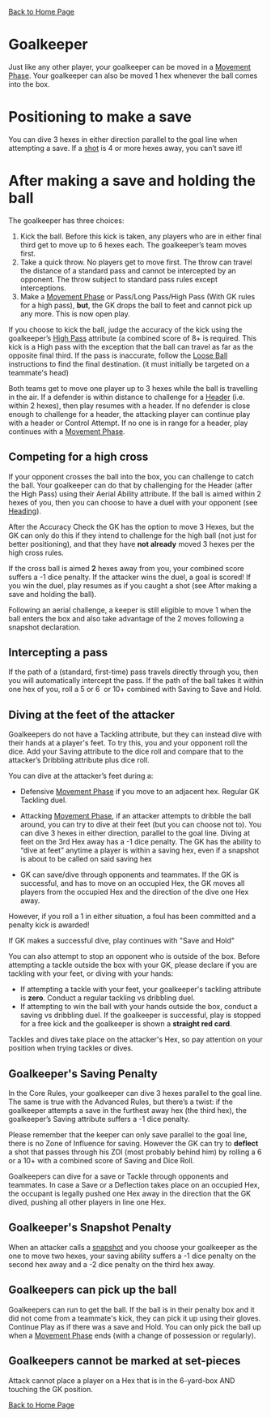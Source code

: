 [Back to Home Page](https://counterattackgame.github.io/wiki)
# Goalkeeper 

Just like any other player, your goalkeeper can be moved in a [Movement Phase](https://counterattackgame.github.io/wiki/movement_phase). Your goalkeeper can also be moved 1 hex whenever the ball comes into the box.

# Positioning to make a save

You can dive 3 hexes in either direction parallel to the goal line when attempting a save. If a [shot](https://counterattackgame.github.io/wiki/shooting) is 4 or more hexes away, you can’t save it!

# After making a save and holding the ball

The goalkeeper has three choices:

1. Kick the ball. Before this kick is taken, any players who are in either final third get to move up to 6 hexes each. The goalkeeper’s team moves first.
2. Take a quick throw. No players get to move first. The throw can travel the distance of a standard pass and cannot be intercepted by an opponent. The throw subject to standard pass rules except interceptions. 
3. Make a [Movement Phase](https://counterattackgame.github.io/wiki/movement_phase) or Pass/Long Pass/High Pass (With GK rules for a high pass), **but**, the GK drops the ball to feet and cannot pick up any more. This is now open play.

If you choose to kick the ball, judge the accuracy of the kick using the goalkeeper’s [High Pass](https://counterattackgame.github.io/wiki/passing) attribute (a combined score of 8+ is required. This kick is a High pass with the exception that the ball can travel as far as the opposite final third. If the pass is inaccurate, follow the [Loose Ball](https://counterattackgame.github.io/wiki/loose_ball) instructions to find the final destination. (it must initially be targeted on a teammate's head)

Both teams get to move one player up to 3 hexes while the ball is travelling in the air. If a defender is within distance to challenge for a [Header](https://counterattackgame.github.io/wiki/heading) (i.e. within 2 hexes), then play resumes with a header. If no defender is close enough to challenge for a header, the attacking player can continue play with a header or Control Attempt. If no one is in range for a header, play continues with a [Movement Phase](https://counterattackgame.github.io/wiki/movement_phase).

## Competing for a high cross

If your opponent crosses the ball into the box, you can challenge to catch the ball. Your goalkeeper can do that by challenging for the Header (after the High Pass) using their Aerial Ability attribute. If the ball is aimed within 2 hexes of you, then you can choose to have a duel with your opponent (see [Heading](https://counterattackgame.github.io/wiki/heading)).

After the Accuracy Check the GK has the option to move 3 Hexes, but the GK can only do this if they intend to challenge for the high ball (not just for better positioning), and that they have **not already** moved 3 hexes per the high cross rules.

If the cross ball is aimed **2** hexes away from you, your combined score suffers a -1 dice penalty. If the attacker wins the duel, a goal is scored! If you win the duel, play resumes as if you caught a shot (see After making a save and holding the ball).

Following an aerial challenge, a keeper is still eligible to move 1 when the ball enters the box and also take advantage of the 2 moves following a snapshot declaration.

## Intercepting a pass

If the path of a (standard, first-time) pass travels directly through you, then you will automatically intercept the pass. If the path of the ball takes it within one hex of you, roll a 5 or 6  or 10+ combined with Saving to Save and Hold.

## Diving at the feet of the attacker

Goalkeepers do not have a Tackling attribute, but they can instead dive with their hands at a player's feet. To try this, you and your opponent roll the dice. Add your Saving attribute to the dice roll and compare that to the attacker’s Dribbling attribute plus dice roll.

You can dive at the attacker’s feet during a:

- Defensive [Movement Phase](https://counterattackgame.github.io/wiki/movement_phase) if you move to an adjacent hex. Regular GK Tackling duel.
- Attacking [Movement Phase](https://counterattackgame.github.io/wiki/movement_phase), if an attacker attempts to dribble the ball around, you can try to dive at their feet (but you can choose not to). You can dive 3 hexes in either direction, parallel to the goal line. Diving at feet on the 3rd Hex away has a -1 dice penalty. The GK has the ability to “dive at feet” anytime a player is within a saving hex, even if a snapshot is about to be called on said saving hex

- GK can save/dive through opponents and teammates. If the GK is successful, and has to move on an occupied Hex, the GK moves all players from the occupied Hex and the direction of the dive one Hex away.

However, if you roll a 1 in either situation, a foul has been committed and a penalty kick is awarded!

If GK makes a successful dive, play continues with "Save and Hold"

You can also attempt to stop an opponent who is outside of the box. Before attempting a tackle outside the box with your GK, please declare if you are tackling with your feet, or diving with your hands:

- If attempting a tackle with your feet, your goalkeeper's tackling attribute is **zero**. Conduct a regular tackling vs dribbling duel.
- If attempting to win the ball with your hands outside the box, conduct a saving vs dribbling duel. If the goalkeeper is successful, play is stopped for a free kick and the goalkeeper is shown a **straight red card**.

Tackles and dives take place on the attacker's Hex, so pay attention on your position when trying tackles or dives.

## Goalkeeper's Saving Penalty

In the Core Rules, your goalkeeper can dive 3 hexes parallel to the goal line. The same is true with the Advanced Rules, but there’s a twist: if the goalkeeper attempts a save in the furthest away hex (the third hex), the goalkeeper’s Saving attribute suffers a -1 dice penalty.

Please remember that the keeper can only save parallel to the goal line, there is no Zone of Influence for saving.
However the GK can try to **deflect** a shot that passes through his ZOI (most probably behind him) by rolling a 6 or a 10+ with a combined score of Saving and Dice Roll.

Goalkeepers can dive for a save or Tackle through opponents and teammates. In case a Save or a Deflection takes place on an occupied Hex, the occupant is legally pushed one Hex away in the direction that the GK dived, pushing all other players in line one Hex.

## Goalkeeper's Snapshot Penalty

When an attacker calls a [snapshot](https://counterattackgame.github.io/wiki/shooting) and you choose your goalkeeper as the one to move two hexes, your saving ability suffers a -1 dice penalty on the second hex away and a -2 dice penalty on the third hex away.

## Goalkeepers can pick up the ball

Goalkeepers can run to get the ball. If the ball is in their penalty box and it did not come from a teammate's kick, they can pick it up using their gloves. Continue Play as if there was a save and Hold. You can only pick the ball up when a [Movement Phase](https://counterattackgame.github.io/wiki/movement_phase) ends (with a change of possession or regularly).

## Goalkeepers cannot be marked at set-pieces

Attack cannot place a player on a Hex that is in the 6-yard-box AND touching the GK position.

[Back to Home Page](https://counterattackgame.github.io/wiki)
